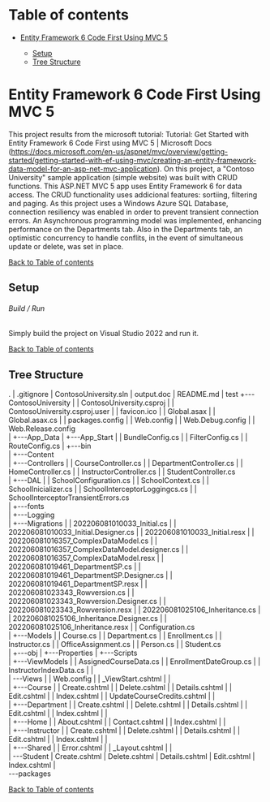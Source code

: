# <a name="top">Table of contents 

* [Entity Framework 6 Code First Using MVC 5](#description)

	* [Setup](#setup)
	* [Tree Structure](#structure)

# <a name="description">Entity Framework 6 Code First Using MVC 5

This project results from the microsoft tutorial: Tutorial: Get Started with Entity Framework 6 Code First using MVC 5 | Microsoft Docs (https://docs.microsoft.com/en-us/aspnet/mvc/overview/getting-started/getting-started-with-ef-using-mvc/creating-an-entity-framework-data-model-for-an-asp-net-mvc-application).
On this project, a "Contoso University" sample application (simple website) was built with CRUD functions.
This ASP.NET MVC 5 app uses Entity Framework 6 for data access. 
The CRUD functionality uses addicional features: sortiing, filtering and paging.
As this project uses a Windows Azure SQL Database, connection resiliency was enabled in order to prevent transient connection errors.
An Asynchronous programming model was implemented, enhancing performance on the Departments tab.
Also in the Departments tab, an optimistic concurrency to handle conflits, in the event of simultaneous update or delete, was set in place.

[Back to Table of contents](#top)


## <a name="setup">Setup

###### Build / Run

Simply build the project on Visual Studio 2022 and run it.

[Back to Table of contents](#top)


## <a name="structure">Tree Structure

.
|   .gitignore
|   ContosoUniversity.sln
|   output.doc
|   README.md
|   test 
+---ContosoUniversity
|   |   ContosoUniversity.csproj
|   |   ContosoUniversity.csproj.user
|   |   favicon.ico
|   |   Global.asax
|   |   Global.asax.cs
|   |   packages.config
|   |   Web.config
|   |   Web.Debug.config
|   |   Web.Release.config     
|   +---App_Data
|   +---App_Start
|   |       BundleConfig.cs
|   |       FilterConfig.cs
|   |       RouteConfig.cs
|   +---bin       
|   +---Content      
|   +---Controllers
|   |       CourseController.cs
|   |       DepartmentController.cs
|   |       HomeController.cs
|   |       InstructorController.cs
|   |       StudentController.cs      
|   +---DAL
|   |       SchoolConfiguration.cs
|   |       SchoolContext.cs
|   |       SchoolInicializer.cs
|   |       SchoolInterceptorLoggingcs.cs
|   |       SchoolInterceptorTransientErrors.cs     
|   +---fonts     
|   +---Logging      
|   +---Migrations
|   |       202206081010033_Initial.cs
|   |       202206081010033_Initial.Designer.cs
|   |       202206081010033_Initial.resx
|   |       202206081016357_ComplexDataModel.cs
|   |       202206081016357_ComplexDataModel.designer.cs
|   |       202206081016357_ComplexDataModel.resx
|   |       202206081019461_DepartmentSP.cs
|   |       202206081019461_DepartmentSP.Designer.cs
|   |       202206081019461_DepartmentSP.resx
|   |       202206081023343_Rowversion.cs
|   |       202206081023343_Rowversion.Designer.cs
|   |       202206081023343_Rowversion.resx
|   |       202206081025106_Inheritance.cs
|   |       202206081025106_Inheritance.Designer.cs
|   |       202206081025106_Inheritance.resx
|   |       Configuration.cs     
|   +---Models
|   |       Course.cs
|   |       Department.cs
|   |       Enrollment.cs
|   |       Instructor.cs
|   |       OfficeAssignment.cs
|   |       Person.cs
|   |       Student.cs      
|   +---obj
|   +---Properties
|   +---Scripts  
|   +---ViewModels
|   |       AssignedCourseData.cs
|   |       EnrollmentDateGroup.cs
|   |       InstructorIndexData.cs
|   |       
|   \---Views
|       |   Web.config
|       |   _ViewStart.cshtml
|       |   
|       +---Course
|       |       Create.cshtml
|       |       Delete.cshtml
|       |       Details.cshtml
|       |       Edit.cshtml
|       |       Index.cshtml
|       |       UpdateCourseCredits.cshtml
|       |       
|       +---Department
|       |       Create.cshtml
|       |       Delete.cshtml
|       |       Details.cshtml
|       |       Edit.cshtml
|       |       Index.cshtml
|       |       
|       +---Home
|       |       About.cshtml
|       |       Contact.cshtml
|       |       Index.cshtml
|       |       
|       +---Instructor
|       |       Create.cshtml
|       |       Delete.cshtml
|       |       Details.cshtml
|       |       Edit.cshtml
|       |       Index.cshtml
|       |       
|       +---Shared
|       |       Error.cshtml
|       |       _Layout.cshtml
|       |       
|       \---Student
|               Create.cshtml
|               Delete.cshtml
|               Details.cshtml
|               Edit.cshtml
|               Index.cshtml
|               
\---packages

[Back to Table of contents](#top)




